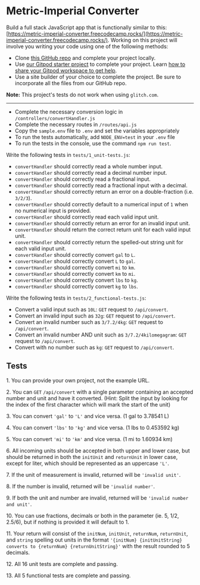 Metric-Imperial Converter
=========================

Build a full stack JavaScript app that is functionally similar to this: [https://metric-imperial-converter.freecodecamp.rocks/](https://metric-imperial-converter.freecodecamp.rocks/). Working on this project will involve you writing your code using one of the following methods:

*   Clone [this GitHub repo](https://github.com/freeCodeCamp/boilerplate-project-metricimpconverter/) and complete your project locally.
*   Use [our Gitpod starter project](https://gitpod.io/?autostart=true#https://github.com/freeCodeCamp/boilerplate-project-metricimpconverter/) to complete your project. Learn [how to share your Gitpod workspace to get help](https://forum.freecodecamp.org/t/how-to-use-gitpod-in-the-curriculum/668669#how-can-i-share-my-workspace-to-get-help-8).
*   Use a site builder of your choice to complete the project. Be sure to incorporate all the files from our GitHub repo.

**Note:** This project's tests do not work when using `glitch.com`.

* * *

*   Complete the necessary conversion logic in `/controllers/convertHandler.js`
*   Complete the necessary routes in `/routes/api.js`
*   Copy the `sample.env` file to `.env` and set the variables appropriately
*   To run the tests automatically, add `NODE_ENV=test` in your `.env` file
*   To run the tests in the console, use the command `npm run test`.

Write the following tests in `tests/1_unit-tests.js`:

*   `convertHandler` should correctly read a whole number input.
*   `convertHandler` should correctly read a decimal number input.
*   `convertHandler` should correctly read a fractional input.
*   `convertHandler` should correctly read a fractional input with a decimal.
*   `convertHandler` should correctly return an error on a double-fraction (i.e. `3/2/3`).
*   `convertHandler` should correctly default to a numerical input of `1` when no numerical input is provided.
*   `convertHandler` should correctly read each valid input unit.
*   `convertHandler` should correctly return an error for an invalid input unit.
*   `convertHandler` should return the correct return unit for each valid input unit.
*   `convertHandler` should correctly return the spelled-out string unit for each valid input unit.
*   `convertHandler` should correctly convert `gal` to `L`.
*   `convertHandler` should correctly convert `L` to `gal`.
*   `convertHandler` should correctly convert `mi` to `km`.
*   `convertHandler` should correctly convert `km` to `mi`.
*   `convertHandler` should correctly convert `lbs` to `kg`.
*   `convertHandler` should correctly convert `kg` to `lbs`.

Write the following tests in `tests/2_functional-tests.js`:

*   Convert a valid input such as `10L`: `GET` request to `/api/convert`.
*   Convert an invalid input such as `32g`: `GET` request to `/api/convert`.
*   Convert an invalid number such as `3/7.2/4kg`: `GET` request to `/api/convert`.
*   Convert an invalid number AND unit such as `3/7.2/4kilomegagram`: `GET` request to `/api/convert`.
*   Convert with no number such as `kg`: `GET` request to `/api/convert`.

Tests
-----

1\. You can provide your own project, not the example URL.

2\. You can `GET` `/api/convert` with a single parameter containing an accepted number and unit and have it converted. (Hint: Split the input by looking for the index of the first character which will mark the start of the unit)

3\. You can convert `'gal'` to `'L'` and vice versa. (1 gal to 3.78541 L)

4\. You can convert `'lbs'` to `'kg'` and vice versa. (1 lbs to 0.453592 kg)

5\. You can convert `'mi'` to `'km'` and vice versa. (1 mi to 1.60934 km)

6\. All incoming units should be accepted in both upper and lower case, but should be returned in both the `initUnit` and `returnUnit` in lower case, except for liter, which should be represented as an uppercase `'L'`.

7\. If the unit of measurement is invalid, returned will be `'invalid unit'`.

8\. If the number is invalid, returned will be `'invalid number'`.

9\. If both the unit and number are invalid, returned will be `'invalid number and unit'`.

10\. You can use fractions, decimals or both in the parameter (ie. 5, 1/2, 2.5/6), but if nothing is provided it will default to 1.

11\. Your return will consist of the `initNum`, `initUnit`, `returnNum`, `returnUnit`, and `string` spelling out units in the format `'{initNum} {initUnitString} converts to {returnNum} {returnUnitString}'` with the result rounded to 5 decimals.

12\. All 16 unit tests are complete and passing.

13\. All 5 functional tests are complete and passing.